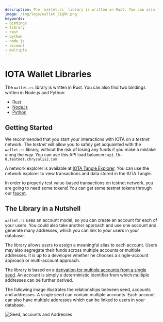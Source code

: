 ```yaml
---
description: The `wallet.rs` library is written in Rust. You can also find three bindings written in Node.js, Python and Java.
image: /img/logo/wallet_light.png
keywords:
- bindings
- library
- rust
- python
- node.js
- account
- multiple
---
```

# IOTA Wallet Libraries

The `wallet.rs` library is written in Rust.  You can also find two bindings written in Node.js and Python:

- [Rust](rust/getting_started.md)
- [Node.js](nodejs/getting_started.md) 
- [Python](python/getting_started.md)


## Getting Started

We recommended that you start your interactions with IOTA on a _testnet_ network. The _testnet_ will allow you to safely get acquainted with the `wallet.rs` library, without the risk of losing any funds if you make a mistake along the way. You can use this API load balancer: `api.lb-0.testnet.chrysalis2.com`  

A network explorer is available at [IOTA Tangle Explorer](https://explorer.iota.org/testnet).  You can use the network explorer to view transactions and data stored in the IOTA Tangle.    

In order to properly test value-based transactions on testnet network, you are going to need some tokens! You can get some testnet tokens through our [faucet](https://faucet.testnet.chrysalis2.com/).

## The Library in a Nutshell

`wallet.rs` uses an account model, so you can create an account for each of your users. You could also take another approach and use one account and generate many addresses, which you can link to your users in your database. 

The library allows users to assign a meaningful alias to each account. Users may also segregate their funds across multiple accounts or multiple addresses. It is up to a developer whether he chooses a single-account approach or multi-account approach.

The library is based on a [derivation for multiple accounts from a single seed](https://chrysalis.docs.iota.org/guides/dev_guide#addresskey-space). An account is simply a deterministic identifier from which multiple addresses can be further derived. 

The following image illustrates the relationships between seed, accounts and addresses.  A single seed can contain multiple accounts.  Each account can also have multiple addresses which can be linked to users in your database. 

![Seed, accounts and Addresses](/img/libraries/accounts_addresses.svg)

